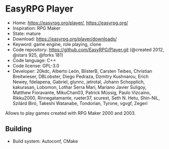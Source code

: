 # EasyRPG Player

- Home: https://easyrpg.org/player/, https://easyrpg.org/
- Inspiration: RPG Maker
- State: mature
- Download: https://easyrpg.org/player/downloads/
- Keyword: game engine, role playing, clone
- Code repository: https://github.com/EasyRPG/Player.git (@created 2012, @stars 925, @forks 181)
- Code language: C++
- Code license: GPL-3.0
- Developer: 20kdc, Alberto León, BlisterB, Carsten Teibes, Christian Breitwieser, DBLobster, Diego Pedraza, Dzmitry Kushnarou, Erich Newey, fdelapena, Gabriel, glynnc, jetrotal, Johann Schopplich, kakurasan, Lobomon, Lothar Serra Mari, Mariano Javier Suligoy, Matthew Fioravante, MikuChan03, Patrick Müssig, Paulo Vizcaino, Rikku2000, Rinnegatamante, rueter37, scurest, Seth N. Hetu, Shin-NiL, Szilárd Biró, Takeshi Watanabe, Tondorian, Tyrone, vgvgf, Zegeri

Allows to play games created with RPG Maker 2000 and 2003.

## Building

- Build system: Autoconf, CMake
